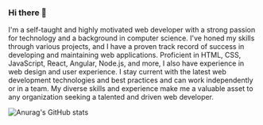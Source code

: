 ### Hi there 👋

I'm a self-taught and highly motivated web developer with a strong passion for technology and a background in computer science. I've honed my skills through various projects, and I have a proven track record of success in developing and maintaining web applications. Proficient in HTML, CSS, JavaScript, React, Angular, Node.js, and more, I also have experience in web design and user experience. I stay current with the latest web development technologies and best practices and can work independently or in a team. My diverse skills and experience make me a valuable asset to any organization seeking a talented and driven web developer.


![Anurag's GitHub stats](https://github-readme-stats.vercel.app/api?username=BestieeMu&show_icons=true&theme=merko)
